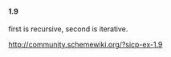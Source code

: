 


#### 1.9 

first is recursive, second is iterative.

http://community.schemewiki.org/?sicp-ex-1.9


